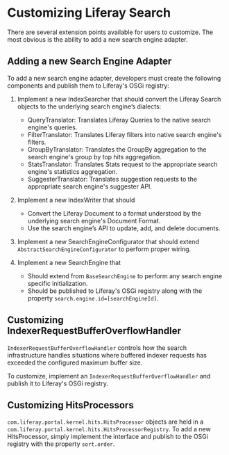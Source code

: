 # Customizing Liferay Search

There are several extension points available for users to customize.  The most
obvious is the ability to add a new search engine adapter.

## Adding a new Search Engine Adapter

To add a new search engine adapter, developers must create the following
components and publish them to Liferay's OSGi registry:

1. Implement a new IndexSearcher that should convert the Liferay Search objects
   to the underlying search engine’s dialects:
    - QueryTranslator: Translates Liferay Queries to the native search engine's
      queries.
    - FilterTranslator: Translates Liferay filters into native search engine's
      filters.
    - GroupByTranslator: Translates the GroupBy aggregation to the search
      engine's group by top hits aggregation.
    - StatsTranslator: Translates Stats request to the appropriate search
      engine's statistics aggregation.
    - SuggesterTranslator: Translates suggestion requests to the appropriate
      search engine's suggester API.

2. Implement a new IndexWriter that should
    - Convert the Liferay Document to a format understood by the underlying
      search engine's Document Format.
    - Use the search engine’s API to update, add, and delete documents.

3. Implement a new SearchEngineConfigurator that should extend
   `AbstractSearchEngineConfigurator` to perform proper wiring.

4. Implement a new SearchEngine that
    - Should extend from `BaseSearchEngine` to perform any search engine
      specific initialization.
    - Should be published to Liferay's OSGi registry along with the property
      `search.engine.id=[searchEngineId]`.

## Customizing IndexerRequestBufferOverflowHandler

`IndexerRequestBufferOverflowHandler` controls how the search infrastructure
handles situations where buffered indexer requests has exceeded the configured
maximum buffer size.

To customize, implement an `IndexerRequestBufferOverflowHandler` and publish it
to Liferay's OSGi registry.

## Customizing HitsProcessors

`com.liferay.portal.kernel.hits.HitsProcessor` objects are held in a
`com.liferay.portal.kernel.hits.HitsProcessorRegistry`. To add a new
HitsProcessor, simply implement the interface and publish to the OSGi registry
with the property `sort.order`.
